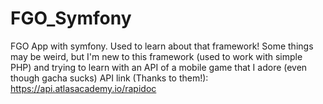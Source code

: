 # FGO_Symfony
FGO App with symfony. Used to learn about that framework!
Some things may be weird, but I'm new to this framework (used to work with simple PHP) and trying to learn with an API of a mobile game that I adore (even though gacha sucks)
API link (Thanks to them!): https://api.atlasacademy.io/rapidoc
